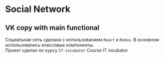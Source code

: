 # Social Network
## VK copy with main functional

Социальная сеть сделана с использованием `React` и  `Redux`. В основном использовались классовые компоненты.
<br>
Проект сделан по курсу `IT-incubator`
Course IT incubator
